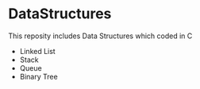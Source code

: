 # DataStructures

This reposity includes Data Structures which coded in C

- Linked List
- Stack
- Queue
- Binary Tree
